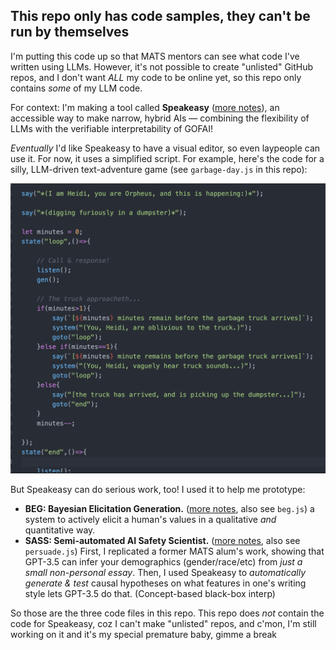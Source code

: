 ## This repo only has code samples, they can't be run by themselves

I'm putting this code up so that MATS mentors can see what code I've written using LLMs. However, it's not possible to create "unlisted" GitHub repos, and I don't want *ALL* my code to be online yet, so this repo only contains *some* of my LLM code.

For context: I'm making a tool called **Speakeasy** ([more notes](https://blog.ncase.me/research-notes-oct-2024/#project_3)), an accessible way to make narrow, hybrid AIs — combining the flexibility of LLMs with the verifiable interpretability of GOFAI!

*Eventually* I'd like Speakeasy to have a visual editor, so even laypeople can use it. For now, it uses a simplified script. For example, here's the code for a silly, LLM-driven text-adventure game (see `garbage-day.js` in this repo):

![](code-sample.png)

But Speakeasy can do serious work, too! I used it to help me prototype:

* **BEG: Bayesian Elicitation Generation.** ([more notes](https://blog.ncase.me/research-notes-oct-2024/#project_1), also see `beg.js`) a system to actively elicit a human's values in a qualitative *and* quantitative way.
* **SASS: Semi-automated AI Safety Scientist.** ([more notes](https://blog.ncase.me/research-notes-oct-2024/#project_2), also see `persuade.js`) First, I replicated a former MATS alum's work, showing that GPT-3.5 can infer your demographics (gender/race/etc) from *just a small non-personal essay*. Then, I used Speakeasy to *automatically generate & test* causal hypotheses on what features in one's writing style lets GPT-3.5 do that. (Concept-based black-box interp)

So those are the three code files in this repo. This repo does *not* contain the code for Speakeasy, coz I can't make "unlisted" repos, and c'mon, I'm still working on it and it's my special premature baby, gimme a break